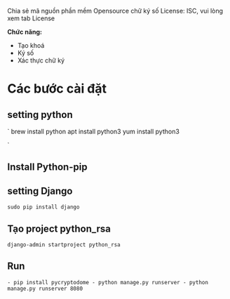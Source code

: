 Chia sẻ mã nguồn phần mềm Opensource chữ ký số
License: ISC, vui lòng xem tab License

**Chức năng:**
- Tạo khoá
- Ký số
- Xác thực chữ ký


# Các bước cài đặt
## setting python
`
    brew install python
    apt install python3
    yum install python3

`
## Install Python-pip

## setting Django
`
    sudo pip install django
`

## Tạo project python_rsa
`
    django-admin startproject python_rsa
`

## Run 
`
    - pip install pycryptodome
    - python manage.py runserver
    - python manage.py runserver 8080
`
